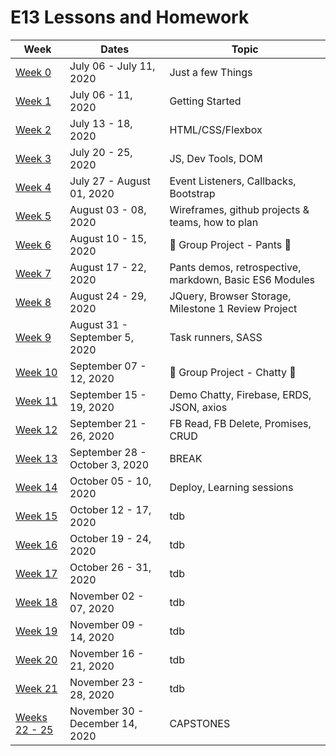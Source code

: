 # E13 Lessons and Homework

| Week | Dates | Topic |
|---|---|---|
| [Week 0](./week00/README.md) | July 06 - July 11, 2020 | Just a few Things |
| [Week 1](./week01/README.md) | July 06 - 11, 2020 | Getting Started |
| [Week 2](./week02/README.md) | July 13 - 18, 2020 | HTML/CSS/Flexbox |
| [Week 3](./week03/README.md) | July 20 - 25, 2020 | JS, Dev Tools, DOM |
| [Week 4](./week04/README.md) | July 27 - August 01, 2020 | Event Listeners, Callbacks, Bootstrap |
| [Week 5](./week05/README.md) | August 03 - 08, 2020 | Wireframes, github projects & teams, how to plan |
| [Week 6](./week06/README.md) | August 10 - 15, 2020 | :jeans: Group Project - Pants :jeans: |
| [Week 7](./week07/README.md) | August 17 - 22, 2020 | Pants demos, retrospective, markdown, Basic ES6 Modules |
| [Week 8](./week08/README.md) | August 24 - 29, 2020 | JQuery, Browser Storage, Milestone 1 Review Project |
| [Week 9](./week09/README.md) | August 31 - September 5, 2020 | Task runners, SASS |
| [Week 10](./week10/README.md) | September 07 - 12, 2020 | :speech_balloon: Group Project - Chatty :speech_balloon:|
| [Week 11](./week11/README.md) | September 15 - 19, 2020 | Demo Chatty, Firebase, ERDS, JSON, axios |
| [Week 12](./week12/README.md) | September 21 - 26, 2020 | FB Read, FB Delete, Promises, CRUD |
| [Week 13](./week13/README.md) | September 28 - October 3, 2020 | BREAK |
| [Week 14](./week14/README.md) | October 05 - 10, 2020 | Deploy, Learning sessions |
| [Week 15](./week15/README.md) | October 12 - 17, 2020 | tdb |
| [Week 16](./week16/README.md) | October 19 - 24, 2020 | tdb |
| [Week 17](./week17/README.md) | October 26 - 31, 2020 | tdb |
| [Week 18](./week18/README.md) | November 02 - 07, 2020 | tdb |
| [Week 19](./week19/README.md) | November 09 - 14, 2020 | tdb |
| [Week 20](./week20/README.md) | November 16 - 21, 2020 | tdb |
| [Week 21](./week21/README.md) | November 23 - 28, 2020 | tdb |
| [Weeks 22 - 25](./weeks22-25) | November 30 - December 14, 2020 | CAPSTONES |
